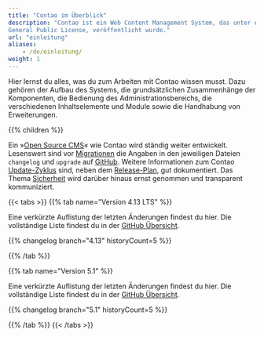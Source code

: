 ```yaml
---
title: "Contao im Überblick"
description: "Contao ist ein Web Content Management System, das unter einer Open Source-Lizenz, nämlich der Lesser 
General Public License, veröffentlicht wurde."
url: "einleitung"
aliases:
    - /de/einleitung/
weight: 1
---
```


Hier lernst du alles, was du zum Arbeiten mit Contao wissen musst. Dazu gehören der Aufbau des Systems, die 
grundsätzlichen Zusammenhänge der Komponenten, die Bedienung des Administrationsbereichs, die verschiedenen 
Inhaltselemente und Module sowie die Handhabung von Erweiterungen.

{{% children %}}

Ein »[Open Source CMS](/de/einleitung/contao-open-source-cms/)« wie Contao wird ständig weiter entwickelt. Lesenswert sind 
vor [Migrationen](/de/migration/) die Angaben in den jeweiligen Dateien `changelog` und `upgrade` auf 
[GitHub](https://github.com/contao/contao). Weitere Informationen zum Contao [Update-Zyklus](/de/installation/contao-aktualisieren/#minor-release) 
sind, neben dem [Release-Plan](https://contao.org/de/release-plan.html), gut dokumentiert. Das Thema 
[Sicherheit](https://contao.org/de/sicherheitshinweise.html) wird darüber hinaus ernst genommen und transparent kommuniziert.

{{< tabs >}}
{{% tab name="Version 4.13 LTS" %}}

Eine verkürzte Auflistung der letzten Änderungen findest du hier. Die vollständige Liste findest du in der [GitHub Übersicht](https://github.com/contao/contao/blob/4.13/CHANGELOG.md). 

{{% changelog branch="4.13" historyCount=5 %}}

{{% /tab %}}

{{% tab name="Version 5.1" %}}

Eine verkürzte Auflistung der letzten Änderungen findest du hier. Die vollständige Liste findest du in der [GitHub Übersicht](https://github.com/contao/contao/blob/5.1/CHANGELOG.md).

{{% changelog branch="5.1" historyCount=5 %}}

{{% /tab %}}
{{< /tabs >}}
